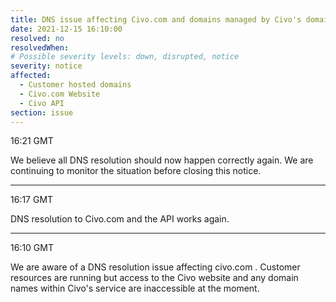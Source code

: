 ```yaml
---
title: DNS issue affecting Civo.com and domains managed by Civo's domain functionality
date: 2021-12-15 16:10:00
resolved: no
resolvedWhen: 
# Possible severity levels: down, disrupted, notice
severity: notice
affected:
  - Customer hosted domains
  - Civo.com Website
  - Civo API
section: issue
---
```


16:21 GMT

We believe all DNS resolution should now happen correctly again. We are continuing to monitor the situation before closing this notice.

---

16:17 GMT

DNS resolution to Civo.com and the API works again. 

---

16:10 GMT

We are aware of a DNS resolution issue affecting civo.com . Customer resources are running but access to the Civo website and any domain names within Civo's service are inaccessible at the moment.
